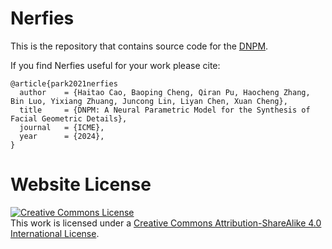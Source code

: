 # Nerfies

This is the repository that contains source code for the [DNPM](https://xmuchtao.github.io/DNPM.github.io/).

If you find Nerfies useful for your work please cite:
```
@article{park2021nerfies
  author    = {Haitao Cao, Baoping Cheng, Qiran Pu, Haocheng Zhang, Bin Luo, Yixiang Zhuang, Juncong Lin, Liyan Chen, Xuan Cheng},
  title     = {DNPM: A Neural Parametric Model for the Synthesis of Facial Geometric Details},
  journal   = {ICME},
  year      = {2024},
}
```

# Website License
<a rel="license" href="http://creativecommons.org/licenses/by-sa/4.0/"><img alt="Creative Commons License" style="border-width:0" src="https://i.creativecommons.org/l/by-sa/4.0/88x31.png" /></a><br />This work is licensed under a <a rel="license" href="http://creativecommons.org/licenses/by-sa/4.0/">Creative Commons Attribution-ShareAlike 4.0 International License</a>.
